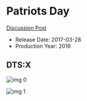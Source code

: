 # Patriots Day

[Discussion Post](https://www.avsforum.com/threads/bass-eq-for-filtered-movies.2995212/post-58318106)

* Release Date: 2017-03-28
* Production Year: 2016

## DTS:X

![img 0](https://i.imgur.com/afTeiRH.jpg)

![img 1](https://i.imgur.com/7UyEK4q.jpg)

